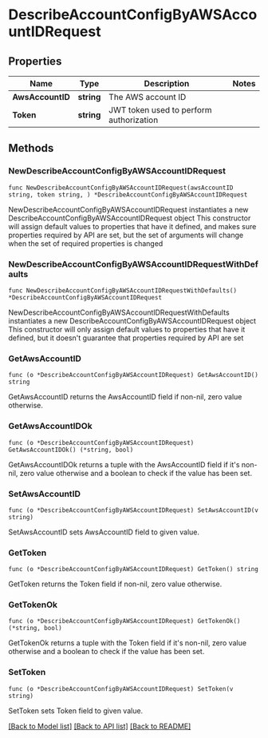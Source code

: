 # DescribeAccountConfigByAWSAccountIDRequest

## Properties

Name | Type | Description | Notes
------------ | ------------- | ------------- | -------------
**AwsAccountID** | **string** | The AWS account ID | 
**Token** | **string** | JWT token used to perform authorization | 

## Methods

### NewDescribeAccountConfigByAWSAccountIDRequest

`func NewDescribeAccountConfigByAWSAccountIDRequest(awsAccountID string, token string, ) *DescribeAccountConfigByAWSAccountIDRequest`

NewDescribeAccountConfigByAWSAccountIDRequest instantiates a new DescribeAccountConfigByAWSAccountIDRequest object
This constructor will assign default values to properties that have it defined,
and makes sure properties required by API are set, but the set of arguments
will change when the set of required properties is changed

### NewDescribeAccountConfigByAWSAccountIDRequestWithDefaults

`func NewDescribeAccountConfigByAWSAccountIDRequestWithDefaults() *DescribeAccountConfigByAWSAccountIDRequest`

NewDescribeAccountConfigByAWSAccountIDRequestWithDefaults instantiates a new DescribeAccountConfigByAWSAccountIDRequest object
This constructor will only assign default values to properties that have it defined,
but it doesn't guarantee that properties required by API are set

### GetAwsAccountID

`func (o *DescribeAccountConfigByAWSAccountIDRequest) GetAwsAccountID() string`

GetAwsAccountID returns the AwsAccountID field if non-nil, zero value otherwise.

### GetAwsAccountIDOk

`func (o *DescribeAccountConfigByAWSAccountIDRequest) GetAwsAccountIDOk() (*string, bool)`

GetAwsAccountIDOk returns a tuple with the AwsAccountID field if it's non-nil, zero value otherwise
and a boolean to check if the value has been set.

### SetAwsAccountID

`func (o *DescribeAccountConfigByAWSAccountIDRequest) SetAwsAccountID(v string)`

SetAwsAccountID sets AwsAccountID field to given value.


### GetToken

`func (o *DescribeAccountConfigByAWSAccountIDRequest) GetToken() string`

GetToken returns the Token field if non-nil, zero value otherwise.

### GetTokenOk

`func (o *DescribeAccountConfigByAWSAccountIDRequest) GetTokenOk() (*string, bool)`

GetTokenOk returns a tuple with the Token field if it's non-nil, zero value otherwise
and a boolean to check if the value has been set.

### SetToken

`func (o *DescribeAccountConfigByAWSAccountIDRequest) SetToken(v string)`

SetToken sets Token field to given value.



[[Back to Model list]](../README.md#documentation-for-models) [[Back to API list]](../README.md#documentation-for-api-endpoints) [[Back to README]](../README.md)


